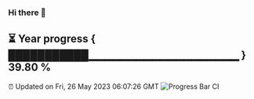 ### Hi there 👋
⏳ Year progress { ███████████▁▁▁▁▁▁▁▁▁▁▁▁▁▁▁▁▁▁▁ } 39.80 %
---
⏰ Updated on Fri, 26 May 2023 06:07:26 GMT
![Progress Bar CI](https://github.com/Moyi321/Moyi321/workflows/Progress%20Bar%20CI/badge.svg)
